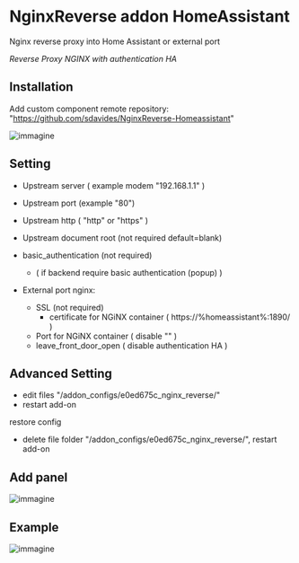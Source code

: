 # NginxReverse addon HomeAssistant

  Nginx reverse proxy into Home Assistant
  or external port

  *Reverse Proxy NGINX with authentication HA*
  

  ## Installation

Add custom component remote repository:
"https://github.com/sdavides/NginxReverse-Homeassistant"


   ![immagine](https://github.com/user-attachments/assets/1f100850-d7db-40ca-a036-97254154b408)

 ## Setting

  * Upstream server ( example modem "192.168.1.1" )
  * Upstream port (example "80")
  * Upstream http ( "http" or "https" )
  * Upstream document root (not required default=blank)
  * basic_authentication (not required)
      * ( if backend require basic authentication (popup) ) 


* External port nginx:
  
  * SSL (not required)
      * certificate for NGiNX container
	( https://%homeassistant%:1890/ )
  * Port for NGiNX container 
        ( disable "" )
  * leave_front_door_open 
	( disable authentication HA )

## Advanced Setting

  * edit files "/addon_configs/e0ed675c_nginx_reverse/"
  * restart add-on

restore config
  * delete file folder "/addon_configs/e0ed675c_nginx_reverse/", restart add-on 



## Add panel
![immagine](https://github.com/user-attachments/assets/c37d7568-1921-47c2-b3e4-3b7fc9400987)

## Example
![immagine](https://github.com/user-attachments/assets/16b00f62-9e0a-4461-8d2a-95f4acc93722)

